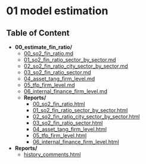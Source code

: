 
# 01 model estimation



## Table of Content

 - **00_estimate_fin_ratio/**
   - [00_so2_fin_ratio.md](https://github.com/thomaspernet/Financial_dependency_pollution/tree/master/02_data_analysis/01_model_estimation/00_estimate_fin_ratio/00_so2_fin_ratio.md)
   - [01_so2_fin_ratio_sector_by_sector.md](https://github.com/thomaspernet/Financial_dependency_pollution/tree/master/02_data_analysis/01_model_estimation/00_estimate_fin_ratio/01_so2_fin_ratio_sector_by_sector.md)
   - [02_so2_fin_ratio_city_sector_by_sector.md](https://github.com/thomaspernet/Financial_dependency_pollution/tree/master/02_data_analysis/01_model_estimation/00_estimate_fin_ratio/02_so2_fin_ratio_city_sector_by_sector.md)
   - [03_so2_fin_ratio_sector.md](https://github.com/thomaspernet/Financial_dependency_pollution/tree/master/02_data_analysis/01_model_estimation/00_estimate_fin_ratio/03_so2_fin_ratio_sector.md)
   - [04_asset_tang_firm_level.md](https://github.com/thomaspernet/Financial_dependency_pollution/tree/master/02_data_analysis/01_model_estimation/00_estimate_fin_ratio/04_asset_tang_firm_level.md)
   - [05_tfp_firm_level.md](https://github.com/thomaspernet/Financial_dependency_pollution/tree/master/02_data_analysis/01_model_estimation/00_estimate_fin_ratio/05_tfp_firm_level.md)
   - [06_internal_finance_firm_level.md](https://github.com/thomaspernet/Financial_dependency_pollution/tree/master/02_data_analysis/01_model_estimation/00_estimate_fin_ratio/06_internal_finance_firm_level.md)
   - **Reports/**
     - [00_so2_fin_ratio.html](https://htmlpreview.github.io/?https://github.com/thomaspernet/Financial_dependency_pollution/blob/master/02_data_analysis/01_model_estimation/00_estimate_fin_ratio/Reports/00_so2_fin_ratio.html)
     - [01_so2_fin_ratio_sector_by_sector.html](https://htmlpreview.github.io/?https://github.com/thomaspernet/Financial_dependency_pollution/blob/master/02_data_analysis/01_model_estimation/00_estimate_fin_ratio/Reports/01_so2_fin_ratio_sector_by_sector.html)
     - [02_so2_fin_ratio_city_sector_by_sector.html](https://htmlpreview.github.io/?https://github.com/thomaspernet/Financial_dependency_pollution/blob/master/02_data_analysis/01_model_estimation/00_estimate_fin_ratio/Reports/02_so2_fin_ratio_city_sector_by_sector.html)
     - [03_so2_fin_ratio_sector.html](https://htmlpreview.github.io/?https://github.com/thomaspernet/Financial_dependency_pollution/blob/master/02_data_analysis/01_model_estimation/00_estimate_fin_ratio/Reports/03_so2_fin_ratio_sector.html)
     - [04_asset_tang_firm_level.html](https://htmlpreview.github.io/?https://github.com/thomaspernet/Financial_dependency_pollution/blob/master/02_data_analysis/01_model_estimation/00_estimate_fin_ratio/Reports/04_asset_tang_firm_level.html)
     - [05_tfp_firm_level.html](https://htmlpreview.github.io/?https://github.com/thomaspernet/Financial_dependency_pollution/blob/master/02_data_analysis/01_model_estimation/00_estimate_fin_ratio/Reports/05_tfp_firm_level.html)
     - [06_internal_finance_firm_level.html](https://htmlpreview.github.io/?https://github.com/thomaspernet/Financial_dependency_pollution/blob/master/02_data_analysis/01_model_estimation/00_estimate_fin_ratio/Reports/06_internal_finance_firm_level.html)
 - **Reports/**
   - [history_comments.html](https://htmlpreview.github.io/?https://github.com/thomaspernet/Financial_dependency_pollution/blob/master/02_data_analysis/01_model_estimation/Reports/history_comments.html)
